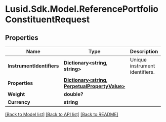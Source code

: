 # Lusid.Sdk.Model.ReferencePortfolioConstituentRequest
## Properties

Name | Type | Description | Notes
------------ | ------------- | ------------- | -------------
**InstrumentIdentifiers** | **Dictionary&lt;string, string&gt;** | Unique instrument identifiers. | 
**Properties** | [**Dictionary&lt;string, PerpetualPropertyValue&gt;**](PerpetualPropertyValue.md) |  | [optional] 
**Weight** | **double?** |  | 
**Currency** | **string** |  | [optional] 

[[Back to Model list]](../README.md#documentation-for-models) [[Back to API list]](../README.md#documentation-for-api-endpoints) [[Back to README]](../README.md)

